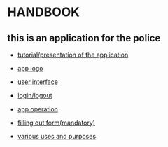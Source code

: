 # HANDBOOK
## this is an application for the police
* [tutorial/presentation of the application]()

* [app logo]()
* [user interface]() 

* [login/logout]()

* [app operation]() 

* [filling out form(mandatory)]()

* [various uses and purposes]() 
